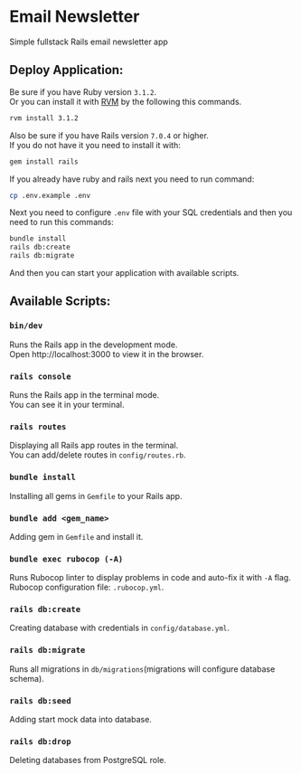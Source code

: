 # Email Newsletter

Simple fullstack Rails email newsletter app

## Deploy Application:

Be sure if you have Ruby version `3.1.2`.\
Or you can install it with [RVM](https://rvm.io/rvm/install) by the following this commands.
```bash
rvm install 3.1.2
```

Also be sure if you have Rails version `7.0.4` or higher.\
If you do not have it you need to install it with:
```bash
gem install rails
```

If you already have ruby and rails next you need to run command:
```bash
cp .env.example .env
```

Next you need to configure `.env` file with your SQL credentials and then you need to run this commands:
```bash
bundle install
rails db:create
rails db:migrate
```
And then you can start your application with available scripts.

## Available Scripts:

### `bin/dev`

Runs the Rails app in the development mode.\
Open http://localhost:3000 to view it in the browser.

### `rails console`

Runs the Rails app in the terminal mode.\
You can see it in your terminal.

### `rails routes`

Displaying all Rails app routes in the terminal.\
You can add/delete routes in `config/routes.rb`.

### `bundle install`

Installing all gems in `Gemfile` to your Rails app.

### `bundle add <gem_name>`

Adding gem in `Gemfile` and install it.

### `bundle exec rubocop (-A)`

Runs Rubocop linter to display problems in code and auto-fix it with `-A` flag.\
Rubocop configuration file: `.rubocop.yml`.

### `rails db:create`

Creating database with credentials in `config/database.yml`.

### `rails db:migrate`

Runs all migrations in `db/migrations`(migrations will configure database schema).

### `rails db:seed`

Adding start mock data into database.

### `rails db:drop`

Deleting databases from PostgreSQL role.